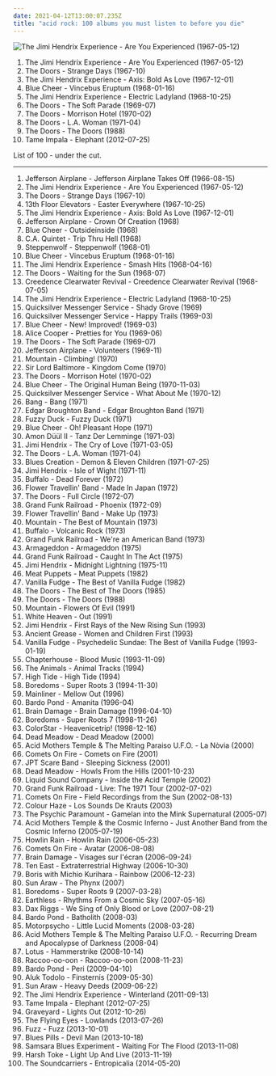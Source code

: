 ```yaml
---
date: 2021-04-12T13:00:07.235Z
title: "acid rock: 100 albums you must listen to before you die"
---
```

![The Jimi Hendrix Experience - Are You Experienced (1967-05-12)](https://img.discogs.com/Vu4jQjQNYVfIU-IOManIkLcna3U=/fit-in/600x596/filters:strip_icc():format(jpeg):mode_rgb():quality(90)/discogs-images/R-2018049-1510345968-8926.jpeg.jpg "The Jimi Hendrix Experience - Are You Experienced (1967-05-12)")
<ol class="albums">
<li data-cover="https://img.discogs.com/Vu4jQjQNYVfIU-IOManIkLcna3U=/fit-in/600x596/filters:strip_icc():format(jpeg):mode_rgb():quality(90)/discogs-images/R-2018049-1510345968-8926.jpeg.jpg" data-tags="psychedelic rock, classic rock, rock" role="button">The Jimi Hendrix Experience - Are You Experienced (1967-05-12)</li>
<li data-cover="http://coverartarchive.org/release/64026228-12c3-4532-b220-4da206ce02bd/1920531008-500.jpg" data-tags="psychedelic rock" role="button">The Doors - Strange Days (1967-10)</li>
<li data-cover="http://coverartarchive.org/release/a2662ae2-f06b-3cdd-892f-596646c03558/4119591705-500.jpg" data-tags="psychedelic, rock, psychedelic rock, classic rock" role="button">The Jimi Hendrix Experience - Axis: Bold As Love (1967-12-01)</li>
<li data-cover="http://coverartarchive.org/release/473711eb-af58-3041-852f-652554dd67a0/19844937707-500.jpg" data-tags="blues rock, psychedelic rock, 60s, hard rock" role="button">Blue Cheer - Vincebus Eruptum (1968-01-16)</li>
<li data-cover="https://img.discogs.com/7Gx_UZPGl_XLXQ-gUknH5025N_Q=/fit-in/600x594/filters:strip_icc():format(jpeg):mode_rgb():quality(90)/discogs-images/R-772821-1258482067.jpeg.jpg" data-tags="60s, psychedelic rock, classic rock, rock" role="button">The Jimi Hendrix Experience - Electric Ladyland (1968-10-25)</li>
<li data-cover="http://coverartarchive.org/release/c29d7552-b5df-42b8-aae7-03d1e250cb3a/2987858774-500.jpg" data-tags="psychedelic rock, 60s" role="button">The Doors - The Soft Parade (1969-07)</li>
<li data-cover="http://coverartarchive.org/release/bc92d940-c04c-4f71-8f3c-0c85fceda187/5918784034-500.jpg" data-tags="psychedelic rock, classic rock" role="button">The Doors - Morrison Hotel (1970-02)</li>
<li data-cover="http://coverartarchive.org/release/e68f23df-61e3-4264-bfc3-17ac3a6f856b/5132812481-500.jpg" data-tags="classic rock, psychedelic rock" role="button">The Doors - L.A. Woman (1971-04)</li>
<li data-cover="https://img.discogs.com/fISgBv4TlgKJwY1Pfk-pc0r2LxA=/fit-in/600x595/filters:strip_icc():format(jpeg):mode_rgb():quality(90)/discogs-images/R-496480-1380477165-9855.jpeg.jpg" data-tags="psychedelic rock, classic rock, 60s" role="button">The Doors - The Doors (1988)</li>
<li data-cover="https://img.discogs.com/SfcXMEQC-fnKkmHXC-O1StyZ8sk=/fit-in/600x600/filters:strip_icc():format(jpeg):mode_rgb():quality(90)/discogs-images/R-3885595-1551508522-5121.jpeg.jpg" data-tags="rock" role="button">Tame Impala - Elephant (2012-07-25)</li>
</ol>
List of 100 - under the cut.
<!-- more -->

_________________

<ol class="albums">
<li data-cover="http://coverartarchive.org/release/dac32141-814d-3f11-817b-5ca3be10fe4f/22681733219-500.jpg" data-tags="folk rock, psychedelic rock" role="button">
Jefferson Airplane - Jefferson Airplane Takes Off (1966-08-15)
</li>
<li data-cover="https://img.discogs.com/Vu4jQjQNYVfIU-IOManIkLcna3U=/fit-in/600x596/filters:strip_icc():format(jpeg):mode_rgb():quality(90)/discogs-images/R-2018049-1510345968-8926.jpeg.jpg" data-tags="psychedelic rock, classic rock, rock" role="button">
The Jimi Hendrix Experience - Are You Experienced (1967-05-12)
</li>
<li data-cover="http://coverartarchive.org/release/64026228-12c3-4532-b220-4da206ce02bd/1920531008-500.jpg" data-tags="psychedelic rock" role="button">
The Doors - Strange Days (1967-10)
</li>
<li data-cover="http://coverartarchive.org/release/2b78e841-d663-4ce7-8127-0a3804d18536/21562260343-500.jpg" data-tags="psychedelic" role="button">
13th Floor Elevators - Easter Everywhere (1967-10-25)
</li>
<li data-cover="http://coverartarchive.org/release/a2662ae2-f06b-3cdd-892f-596646c03558/4119591705-500.jpg" data-tags="psychedelic, rock, psychedelic rock, classic rock" role="button">
The Jimi Hendrix Experience - Axis: Bold As Love (1967-12-01)
</li>
<li data-cover="http://coverartarchive.org/release/7217595f-d6be-4bde-9289-6636243f9eda/15863951043-500.jpg" data-tags="psychedelic rock" role="button">
Jefferson Airplane - Crown Of Creation (1968)
</li>
<li data-cover="https://img.discogs.com/5ZT4tpG49bIBOc3AyVaosvGgiJ4=/fit-in/600x600/filters:strip_icc():format(jpeg):mode_rgb():quality(90)/discogs-images/R-1769986-1526268468-4473.jpeg.jpg" data-tags="psychedelic, heavy metal, hard rock" role="button">
Blue Cheer - Outsideinside (1968)
</li>
<li data-cover="https://via.placeholder.com/450" data-tags="psychedelic" role="button">
C.A. Quintet - Trip Thru Hell (1968)
</li>
<li data-cover="https://img.discogs.com/KLPzH0u3SHV4jySHL4SarimNTCQ=/fit-in/600x583/filters:strip_icc():format(jpeg):mode_rgb():quality(90)/discogs-images/R-507037-1577718686-2776.jpeg.jpg" data-tags="hard rock" role="button">
Steppenwolf - Steppenwolf (1968-01)
</li>
<li data-cover="http://coverartarchive.org/release/473711eb-af58-3041-852f-652554dd67a0/19844937707-500.jpg" data-tags="blues rock, psychedelic rock, 60s, hard rock" role="button">
Blue Cheer - Vincebus Eruptum (1968-01-16)
</li>
<li data-cover="https://img.discogs.com/Y-gkiGxkF9Ji4Twhv_9EBCArXR4=/fit-in/600x582/filters:strip_icc():format(jpeg):mode_rgb():quality(90)/discogs-images/R-4953368-1380614687-8852.jpeg.jpg" data-tags="classic rock, 60s, psychedelic" role="button">
The Jimi Hendrix Experience - Smash Hits (1968-04-16)
</li>
<li data-cover="http://coverartarchive.org/release/cffaf406-bc87-4633-9d99-cea7d6106bf6/2987749144-500.jpg" data-tags="psychedelic rock, classic rock" role="button">
The Doors - Waiting for the Sun (1968-07)
</li>
<li data-cover="http://coverartarchive.org/release/9246bec3-3805-417e-9fdc-7f5c3f074821/8749824583-500.jpg" data-tags="classic rock, blues rock, swamp rock" role="button">
Creedence Clearwater Revival - Creedence Clearwater Revival (1968-07-05)
</li>
<li data-cover="https://img.discogs.com/7Gx_UZPGl_XLXQ-gUknH5025N_Q=/fit-in/600x594/filters:strip_icc():format(jpeg):mode_rgb():quality(90)/discogs-images/R-772821-1258482067.jpeg.jpg" data-tags="60s, psychedelic rock, classic rock, rock" role="button">
The Jimi Hendrix Experience - Electric Ladyland (1968-10-25)
</li>
<li data-cover="http://coverartarchive.org/release/75cb8a43-a505-48fb-b65f-5d1aa447c391/15818410857-500.jpg" data-tags="60s rock-blues" role="button">
Quicksilver Messenger Service - Shady Grove (1969)
</li>
<li data-cover="https://img.discogs.com/sEqu7m8V2M8DySXp2VBC9MRuxpM=/fit-in/600x600/filters:strip_icc():format(jpeg):mode_rgb():quality(90)/discogs-images/R-3898081-1589187732-6072.jpeg.jpg" data-tags="60s, psychedelic rock, psychedelic" role="button">
Quicksilver Messenger Service - Happy Trails (1969-03)
</li>
<li data-cover="http://coverartarchive.org/release/4b25546a-7f48-4588-a2be-a764aeb9586b/1744536857-500.jpg" data-tags="classic rock, hard rock, blues rock" role="button">
Blue Cheer - New! Improved! (1969-03)
</li>
<li data-cover="http://coverartarchive.org/release/d9a315a8-0195-3361-bdd4-897cda5fc1a6/9259341378-500.jpg" data-tags="psychedelic rock, hard rock, classic rock, rock" role="button">
Alice Cooper - Pretties for You (1969-06)
</li>
<li data-cover="http://coverartarchive.org/release/c29d7552-b5df-42b8-aae7-03d1e250cb3a/2987858774-500.jpg" data-tags="psychedelic rock, 60s" role="button">
The Doors - The Soft Parade (1969-07)
</li>
<li data-cover="https://img.discogs.com/Hh14whL1PQxQRxK1d0k1Ipxmets=/fit-in/600x595/filters:strip_icc():format(jpeg):mode_rgb():quality(90)/discogs-images/R-1586134-1313541166.jpeg.jpg" data-tags="60s, psychedelic rock" role="button">
Jefferson Airplane - Volunteers (1969-11)
</li>
<li data-cover="http://coverartarchive.org/release/ced20f68-1f23-47ed-b553-bd6ea460b343/9615267927-500.jpg" data-tags="classic rock, hard rock" role="button">
Mountain - Climbing! (1970)
</li>
<li data-cover="https://img.discogs.com/8pkutqgJacX1_2seQtHmqZdnw-Y=/fit-in/600x600/filters:strip_icc():format(jpeg):mode_rgb():quality(90)/discogs-images/R-1353786-1569940329-2437.jpeg.jpg" data-tags="hard rock" role="button">
Sir Lord Baltimore - Kingdom Come (1970)
</li>
<li data-cover="http://coverartarchive.org/release/bc92d940-c04c-4f71-8f3c-0c85fceda187/5918784034-500.jpg" data-tags="psychedelic rock, classic rock" role="button">
The Doors - Morrison Hotel (1970-02)
</li>
<li data-cover="http://coverartarchive.org/release/4fbde715-6011-46b2-b23b-b8f350e43b42/19201321372-500.jpg" data-tags="hard rock, stoner rock, acid rock" role="button">
Blue Cheer - The Original Human Being (1970-11-03)
</li>
<li data-cover="https://img.discogs.com/ekhZW1fKz0iRi5MQGS7iATzPxAk=/fit-in/600x599/filters:strip_icc():format(jpeg):mode_rgb():quality(90)/discogs-images/R-5186938-1530662340-5839.jpeg.jpg" data-tags="classic rock, classic, psychedelic rock, acid rock, owned lps" role="button">
Quicksilver Messenger Service - What About Me (1970-12)
</li>
<li data-cover="http://coverartarchive.org/release/2fb5a8a6-d41c-4676-84eb-ab9d18d47f37/9217298968-500.jpg" data-tags="hard rock" role="button">
Bang - Bang (1971)
</li>
<li data-cover="https://img.discogs.com/PT_V4G94blyI8vEwBNdDpWDmzSo=/fit-in/600x593/filters:strip_icc():format(jpeg):mode_rgb():quality(90)/discogs-images/R-3826977-1345967310-7270.jpeg.jpg" data-tags="rock, 70s, progressive rock" role="button">
Edgar Broughton Band - Edgar Broughton Band (1971)
</li>
<li data-cover="http://coverartarchive.org/release/3523e9f3-2fae-42a5-ac04-0453a65d7418/10814617750-500.jpg" data-tags="progressive rock" role="button">
Fuzzy Duck - Fuzzy Duck (1971)
</li>
<li data-cover="https://img.discogs.com/86eQW801nhdY_SGwSBWK1dUSfyM=/fit-in/393x393/filters:strip_icc():format(jpeg):mode_rgb():quality(90)/discogs-images/R-2125568-1305464738.jpeg.jpg" data-tags="classic rock, heavy metal, rock, hard rock, blues-rock, acid rock" role="button">
Blue Cheer - Oh! Pleasant Hope (1971)
</li>
<li data-cover="https://img.discogs.com/LKc5J2hWiYSrLrm4-w8Q_zMeF-g=/fit-in/466x466/filters:strip_icc():format(jpeg):mode_rgb():quality(90)/discogs-images/R-450890-1118557014.jpg.jpg" data-tags="krautrock" role="button">
Amon Düül II - Tanz Der Lemminge (1971-03)
</li>
<li data-cover="http://coverartarchive.org/release/df2bb44c-c508-3499-8f6e-bbb942b30f5e/15629060205-500.jpg" data-tags="rock, classic rock" role="button">
Jimi Hendrix - The Cry of Love (1971-03-05)
</li>
<li data-cover="http://coverartarchive.org/release/e68f23df-61e3-4264-bfc3-17ac3a6f856b/5132812481-500.jpg" data-tags="classic rock, psychedelic rock" role="button">
The Doors - L.A. Woman (1971-04)
</li>
<li data-cover="http://coverartarchive.org/release/db2a5d3b-a6a6-4458-aa93-f17f9e880d23/17393555792-500.jpg" data-tags="blues rock" role="button">
Blues Creation - Demon & Eleven Children (1971-07-25)
</li>
<li data-cover="http://coverartarchive.org/release/28c3d885-46c9-3961-b27d-2a29b14195ea/3645128466-500.jpg" data-tags="classic rock, psychedelic rock, blues rock, rhythm and blues, guitar hero, acid rock, hendrix, gammarec, freepurp1e" role="button">
Jimi Hendrix - Isle of Wight (1971-11)
</li>
<li data-cover="http://coverartarchive.org/release/f8225f18-164d-48a9-ba0d-8cd632588bf5/17393605253-500.jpg" data-tags="stoner rock, psychedelic rock" role="button">
Buffalo - Dead Forever (1972)
</li>
<li data-cover="http://coverartarchive.org/release/493af86a-366b-44ce-a4a2-446bc4c03e6d/4847312749-500.jpg" data-tags="progressive rock, psychedelic rock, acid rock, cd i own" role="button">
Flower Travellin' Band - Made In Japan (1972)
</li>
<li data-cover="http://coverartarchive.org/release/ce1d3c09-9f63-3853-b8d8-7453e3c93271/5909851552-500.jpg" data-tags="70s" role="button">
The Doors - Full Circle (1972-07)
</li>
<li data-cover="http://coverartarchive.org/release/30a83ec2-5dba-426b-8205-0865eb635667/22669459419-500.jpg" data-tags="rock, grand funk railroad" role="button">
Grand Funk Railroad - Phoenix (1972-09)
</li>
<li data-cover="http://coverartarchive.org/release/8b9c772e-9b26-41d0-bfe1-469b9eea2b32/8999875635-500.jpg" data-tags="hard rock, progressive rock, psychedelic rock" role="button">
Flower Travellin' Band - Make Up (1973)
</li>
<li data-cover="http://coverartarchive.org/release/24a94fd7-064e-4feb-a484-2c62fc9f82d6/3618578118-500.jpg" data-tags="classic rock" role="button">
Mountain - The Best of Mountain (1973)
</li>
<li data-cover="http://coverartarchive.org/release/26b5dc45-796d-45ee-bf0d-de0273994efc/9802391310-500.jpg" data-tags="stoner metal" role="button">
Buffalo - Volcanic Rock (1973)
</li>
<li data-cover="http://coverartarchive.org/release/b0516101-aa8f-43ea-8e91-991fa258ae51/9070807732-500.jpg" data-tags="classic rock, hard rock" role="button">
Grand Funk Railroad - We're an American Band (1973)
</li>
<li data-cover="http://coverartarchive.org/release/bd5ab08a-7354-37f6-a703-1463388dd5d1/18494237412-500.jpg" data-tags="hard rock" role="button">
Armageddon - Armageddon (1975)
</li>
<li data-cover="https://img.discogs.com/D3RdTRVvEUxomo8A1bvYaP2iFYo=/fit-in/600x600/filters:strip_icc():format(jpeg):mode_rgb():quality(90)/discogs-images/R-8307028-1468906961-7669.jpeg.jpg" data-tags="classic rock" role="button">
Grand Funk Railroad - Caught In The Act (1975)
</li>
<li data-cover="http://coverartarchive.org/release/df0b92e9-9302-4694-a054-f8d0811d1043/12688412253-500.jpg" data-tags="psychedelic rock" role="button">
Jimi Hendrix - Midnight Lightning (1975-11)
</li>
<li data-cover="https://img.discogs.com/Q8xoFNDypJ7_FHJRZ7DJh-O1pG8=/fit-in/500x500/filters:strip_icc():format(jpeg):mode_rgb():quality(90)/discogs-images/R-4212956-1358700977-2269.jpeg.jpg" data-tags="hardcore punk" role="button">
Meat Puppets - Meat Puppets (1982)
</li>
<li data-cover="http://coverartarchive.org/release/c8a4a309-f4a6-3674-918b-0470074ffe1e/28124450662-500.jpg" data-tags="psychedelic, classic rock, 60s, hard rock" role="button">
Vanilla Fudge - The Best of Vanilla Fudge (1982)
</li>
<li data-cover="https://img.discogs.com/fFEJ6AJ-UUlkXDMBnTn2PULqNxE=/fit-in/600x543/filters:strip_icc():format(jpeg):mode_rgb():quality(90)/discogs-images/R-397370-1604657610-1339.jpeg.jpg" data-tags="classic rock" role="button">
The Doors - The Best of The Doors (1985)
</li>
<li data-cover="https://img.discogs.com/fISgBv4TlgKJwY1Pfk-pc0r2LxA=/fit-in/600x595/filters:strip_icc():format(jpeg):mode_rgb():quality(90)/discogs-images/R-496480-1380477165-9855.jpeg.jpg" data-tags="psychedelic rock, classic rock, 60s" role="button">
The Doors - The Doors (1988)
</li>
<li data-cover="http://coverartarchive.org/release/e2857985-2308-43d8-95fe-aefb394b24c2/8114096811-500.jpg" data-tags="classic rock, 70s, hard rock, mountain" role="button">
Mountain - Flowers Of Evil (1991)
</li>
<li data-cover="http://coverartarchive.org/release/0bf3bcae-7421-48e5-a1dd-03e3fb1653ee/28682063762-500.jpg" data-tags="psychedelic rock, acid rock, this album is so thoroughly fantastic and magical and perfect that i want to die" role="button">
White Heaven - Out (1991)
</li>
<li data-cover="http://coverartarchive.org/release/bc0005f1-e3db-4104-a0a1-3ef84c85a857/22686602913-500.jpg" data-tags="classic rock, jimi hendrix" role="button">
Jimi Hendrix - First Rays of the New Rising Sun (1993)
</li>
<li data-cover="http://coverartarchive.org/release/f3e49a38-8a11-4852-b7f0-970cc4def7b0/16233112194-500.jpg" data-tags="psychedelic, psychedelic rock, blues rock, acid rock, heavy psych, mandatory, albums to listen to, 1970 albums, favorite albums of the 70s" role="button">
Ancient Grease - Women and Children First (1993)
</li>
<li data-cover="http://coverartarchive.org/release/b4daeacc-8a99-4625-a908-d809f0d4af09/15540959021-500.jpg" data-tags="hard rock, progressive rock, psychedelic rock" role="button">
Vanilla Fudge - Psychedelic Sundae: The Best of Vanilla Fudge (1993-01-19)
</li>
<li data-cover="http://coverartarchive.org/release/0a1c8de5-54bf-3efd-99af-e9757a9184a3/7941708576-500.jpg" data-tags="shoegaze" role="button">
Chapterhouse - Blood Music (1993-11-09)
</li>
<li data-cover="https://img.discogs.com/q2QH8Hbu_m0o4Mk_fIOe4569N9U=/fit-in/600x537/filters:strip_icc():format(jpeg):mode_rgb():quality(90)/discogs-images/R-3962149-1531137183-2190.jpeg.jpg" data-tags="classic rock, rock" role="button">
The Animals - Animal Tracks (1994)
</li>
<li data-cover="http://coverartarchive.org/release/e76bcfc5-08fb-4577-8afe-b41105e61f32/16578583211-500.jpg" data-tags="classic rock, hard rock, progressive rock, psychedelic rock" role="button">
High Tide - High Tide (1994)
</li>
<li data-cover="https://img.discogs.com/ARf3Kux6KBukRubQf3sUDXP3suM=/fit-in/600x600/filters:strip_icc():format(jpeg):mode_rgb():quality(90)/discogs-images/R-492678-1589589670-1172.jpeg.jpg" data-tags="noise rock" role="button">
Boredoms - Super Roots 3 (1994-11-30)
</li>
<li data-cover="https://img.discogs.com/p1zZ6EkO7mJ09-YkUfymMX3DaCg=/fit-in/236x236/filters:strip_icc():format(jpeg):mode_rgb():quality(90)/discogs-images/R-637943-1141764498.jpeg.jpg" data-tags="noise rock" role="button">
Mainliner - Mellow Out (1996)
</li>
<li data-cover="https://img.discogs.com/qjIJpWeXcRW6WATBzDzuNbfVmPE=/fit-in/600x593/filters:strip_icc():format(jpeg):mode_rgb():quality(90)/discogs-images/R-4426176-1523097446-8851.jpeg.jpg" data-tags="psychedelic rock" role="button">
Bardo Pond - Amanita (1996-04)
</li>
<li data-cover="https://img.discogs.com/jpaR4q4KSt5nEP4kMZpHB2YcsfY=/fit-in/555x526/filters:strip_icc():format(jpeg):mode_rgb():quality(90)/discogs-images/R-9958497-1489234825-6045.jpeg.jpg" data-tags="psychedelic, jamendo, acid rock, science-fiction" role="button">
Brain Damage - Brain Damage (1996-04-10)
</li>
<li data-cover="http://coverartarchive.org/release/2ce407dd-9c13-4ce4-9e86-c4dd3947403a/18593284086-500.jpg" data-tags="psychedelic rock, neo-psychedelia" role="button">
Boredoms - Super Roots 7 (1998-11-26)
</li>
<li data-cover="https://img.discogs.com/HEmaKCthqzYz3GMCnVosCHsr3f0=/fit-in/600x599/filters:strip_icc():format(jpeg):mode_rgb():quality(90)/discogs-images/R-13291665-1552928668-7362.jpeg.jpg" data-tags="alternative, hungarian, acid rock, kedvenc" role="button">
ColorStar - Heavenicetrip! (1998-12-16)
</li>
<li data-cover="http://coverartarchive.org/release/24dacf69-5e1a-4b39-807c-99a31a79fbe5/7409904023-500.jpg" data-tags="psychedelic, stoner rock" role="button">
Dead Meadow - Dead Meadow (2000)
</li>
<li data-cover="http://coverartarchive.org/release/e378ed3f-2d61-4b25-a89a-6c53d2b7eacf/9183271984-500.jpg" data-tags="psychedelic rock" role="button">
Acid Mothers Temple & The Melting Paraiso U.F.O. - La Nòvia (2000)
</li>
<li data-cover="https://img.discogs.com/heisxwTrcrF-2WkBJUQCTynQI9Y=/fit-in/600x600/filters:strip_icc():format(jpeg):mode_rgb():quality(90)/discogs-images/R-454076-1449432846-9971.jpeg.jpg" data-tags="stoner rock" role="button">
Comets On Fire - Comets on Fire (2001)
</li>
<li data-cover="http://coverartarchive.org/release/999eebce-fcff-4514-b805-3eec722b77fb/27680159830-500.jpg" data-tags="psychedelic rock" role="button">
JPT Scare Band - Sleeping Sickness (2001)
</li>
<li data-cover="http://coverartarchive.org/release/b31c4dcd-4074-4e29-ab09-e8321d57f086/19351966139-500.jpg" data-tags="psychedelic" role="button">
Dead Meadow - Howls From the Hills (2001-10-23)
</li>
<li data-cover="https://img.discogs.com/n_7r2apNvGWk-oE9ROoOutZgNfk=/fit-in/600x596/filters:strip_icc():format(jpeg):mode_rgb():quality(90)/discogs-images/R-3317297-1350022655-8382.jpeg.jpg" data-tags="indie rock, psychedelic rock, acid rock, heavy psychedelia" role="button">
Liquid Sound Company - Inside the Acid Temple (2002)
</li>
<li data-cover="http://coverartarchive.org/release/3a5b6dee-4d9c-4653-b16c-56035b4f3650/20424944292-500.jpg" data-tags="classic rock, grand funk railroad" role="button">
Grand Funk Railroad - Live: The 1971 Tour (2002-07-02)
</li>
<li data-cover="https://img.discogs.com/ilV5lfjLnMo9IypskfWkEe58c8A=/fit-in/600x593/filters:strip_icc():format(jpeg):mode_rgb():quality(90)/discogs-images/R-454083-1340085660-5184.jpeg.jpg" data-tags="psychedelic" role="button">
Comets On Fire - Field Recordings from the Sun (2002-08-13)
</li>
<li data-cover="http://coverartarchive.org/release/3e987749-bbc4-4e34-bad8-058991f4f696/4558387608-500.jpg" data-tags="stoner rock" role="button">
Colour Haze - Los Sounds De Krauts (2003)
</li>
<li data-cover="https://img.discogs.com/wQuhKafYNuC-F6XvabSNFyQBKmM=/fit-in/150x150/filters:strip_icc():format(jpeg):mode_rgb():quality(90)/discogs-images/R-861595-1166471147.gif.jpg" data-tags="stoner rock, space rock, checkitout, acid rock, heavy psych, le fol esquif en vogue" role="button">
The Psychic Paramount - Gamelan into the Mink Supernatural (2005-07)
</li>
<li data-cover="http://coverartarchive.org/release/239e5ea9-b1c3-48f9-9e71-426501cb47b2/11520396740-500.jpg" data-tags="space rock, psychedelic rock, acid rock, heavy psych, acid punk, two drummers" role="button">
Acid Mothers Temple & the Cosmic Inferno - Just Another Band from the Cosmic Inferno (2005-07-19)
</li>
<li data-cover="http://coverartarchive.org/release/7aca4efb-672f-4029-a9ad-040d9744ca4d/16026461141-500.jpg" data-tags="00s" role="button">
Howlin Rain - Howlin Rain (2006-05-23)
</li>
<li data-cover="https://img.discogs.com/1GWE_BiRARTjYOcdYIy3RiGkyB8=/fit-in/600x600/filters:strip_icc():format(jpeg):mode_rgb():quality(90)/discogs-images/R-836252-1163761432.jpeg.jpg" data-tags="psychedelic rock" role="button">
Comets On Fire - Avatar (2006-08-08)
</li>
<li data-cover="http://coverartarchive.org/release/c5235ac7-4187-36b9-b41d-6625e0100d84/7029631592-500.jpg" data-tags="jamendo" role="button">
Brain Damage - Visages sur l'écran (2006-09-24)
</li>
<li data-cover="http://coverartarchive.org/release/0d8ba774-340f-482e-ad13-0029f3bf2b56/19765630473-500.jpg" data-tags="desert rock" role="button">
Ten East - Extraterrestrial Highway (2006-10-30)
</li>
<li data-cover="http://coverartarchive.org/release/131a2534-be4b-4e77-baf8-4538e218d40b/6454434623-500.jpg" data-tags="psychedelic, japanese, psychedelic rock" role="button">
Boris with Michio Kurihara - Rainbow (2006-12-23)
</li>
<li data-cover="http://coverartarchive.org/release/a7eb9051-ae66-45cc-b2a8-20ec40c4f046/15764487300-500.jpg" data-tags="freak folk, space rock, neo-psychedelia, acid rock" role="button">
Sun Araw - The Phynx (2007)
</li>
<li data-cover="https://img.discogs.com/0f36ac86c54fe502a205affaefeae52f092904f2/images/spacer.gif" data-tags="space rock" role="button">
Boredoms - Super Roots 9 (2007-03-28)
</li>
<li data-cover="http://coverartarchive.org/release/d017c662-5260-4165-96e2-20ec764c83e7/4605462658-500.jpg" data-tags="stoner rock, psychedelic rock" role="button">
Earthless - Rhythms From a Cosmic Sky (2007-05-16)
</li>
<li data-cover="https://img.discogs.com/bM_hPrXXYNVYpKdvkCeibnZmmk0=/fit-in/600x521/filters:strip_icc():format(jpeg):mode_rgb():quality(90)/discogs-images/R-1142758-1513971160-1348.jpeg.jpg" data-tags="rock, alternative rock, blues, psychedelic, acid rock, acid blues, heroin rock, dulukk, drunk alone, dulukkcore, total spambo, spambo, jpoptrasher loves tags, jpoptrasher likes tagging chelsea wolfe, jpoptrasher, jpoptrasher loves this artist so much, jpoptrasher loves sevdaliza, jpoptrasher loves this, jpoptrasher favorite tag target, jpoptrasher jpoptrasher, jpoptrasher jpoptrasher jpoptrasher, jpoptrasher jpoptrasher jpoptrasher jpoptrasher, jpoptrasher jpoptrasher jpoptrasher jpoptrasher jpoptrasher, jpoptrasher jpoptrasher jpoptrasher jpoptrasher jpoptrasher jpoptrasher jpoptrasher, jpoptrasher loves this artist, jpoptrasher loves tagging this artist over and over again, jpoptrasher loves some tags, jpoptrasher tagged this, jpoptrasher loves king dude, jpoptrasher loves carmen de mairena, jpoptrasher loves diamanda galas, jpoptrasher loves diamanda, jpoptrasher loves tagging diamanda, jpoptrasher loves tagging king dude, jpoptrasher loves tagging sevdaliza, jpoptrashercore, jpoptrasher-core, dulukk loves this artist, dulukk loves tags, dulukk likes tagging chelsea wolfe, dulukk loves this, dulukk favorite tag target, dulukk dulukk, dulukk dulukk dulukk, dulukk dulukk dulukk dulukk, dulukk dulukk dulukk dulukk dulukk, dulukk dulukk dulukk dulukk dulukk dulukk dulukk, dulukk loves tagging this artist over and over again, dulukk loves some tags, dulukk tagged this, dulukk loves king dude, dulukk loves carmen de mairena, dulukk loves diamanda galas, dulukk loves diamanda, dulukk loves tagging diamanda, dulukk loves tagging king dude, dulukk loves sevdaliza, dulukk loves tagging sevdaliza, dulukk loves this artist so much, dulukk-core, lenushiromiya loves this artist, lenushiromiya loves tags, lenushiromiya likes tagging chelsea wolfe, lenushiromiya, lenushiromiya loves this, lenushiromiya favorite tag target, lenushiromiya lenushiromiya, lenushiromiya lenushiromiya lenushiromiya, lenushiromiya lenushiromiya lenushiromiya lenushiromiya, lenushiromiya lenushiromiya lenushiromiya lenushiromiya lenushiromiya, lenushiromiya lenushiromiya lenushiromiya lenushiromiya lenushiromiya lenushiromiya lenushiromiya, lenushiromiya loves tagging this artist over and over again, lenushiromiya loves some tags, lenushiromiya tagged this, lenushiromiya loves king dude, lenushiromiya loves carmen de mairena, lenushiromiya loves diamanda galas, lenushiromiya loves diamanda, lenushiromiya loves tagging diamanda, lenushiromiya loves tagging king dude, lenushiromiya loves sevdaliza, lenushiromiya loves tagging sevdaliza, lenushiromiya loves this artist so much, lenushiromiyacore, lenushiromiya-core, dulukk jpoptrasher lenushiromiya, dulukk and jpoptrasher and lenushiromiya make sweet tag love, contemporary muslim, total dulukk and jpoptrasher and lenushiromiya spam the fuck out of everything, dulukk and jpoptrasher and lenushiromiya spam the fuck out of everything, animegirl77 loves this artist, total dulukk and jpoptrasher and animegirl77 spam the fuck out of everything, dulukk and jpoptrasher and animegirl77 spam the fuck out of everything, animegirl77 loves tags, animegirl77 likes tagging chelsea wolfe, animegirl77, animegirl77 loves this" role="button">
Dax Riggs - We Sing of Only Blood or Love (2007-08-21)
</li>
<li data-cover="https://img.discogs.com/qjIJpWeXcRW6WATBzDzuNbfVmPE=/fit-in/600x593/filters:strip_icc():format(jpeg):mode_rgb():quality(90)/discogs-images/R-4426176-1523097446-8851.jpeg.jpg" data-tags="space rock, psychedelic rock, acid rock, three lobed" role="button">
Bardo Pond - Batholith (2008-03)
</li>
<li data-cover="https://img.discogs.com/OFRqzacWmweSCg3sCk6YKWpSMn0=/fit-in/600x600/filters:strip_icc():format(jpeg):mode_rgb():quality(90)/discogs-images/R-13765085-1560626477-5838.jpeg.jpg" data-tags="progressive rock" role="button">
Motorpsycho - Little Lucid Moments (2008-03-28)
</li>
<li data-cover="http://coverartarchive.org/release/09bb4c46-d589-4ceb-9b0a-8c7a77672aef/22678888173-500.jpg" data-tags="acid rock, freakout, psychedelic metal" role="button">
Acid Mothers Temple & The Melting Paraiso U.F.O. - Recurring Dream and Apocalypse of Darkness (2008-04)
</li>
<li data-cover="https://img.discogs.com/XyT9hqVCCYDtQc5NmkjglQvy3Gw=/fit-in/600x473/filters:strip_icc():format(jpeg):mode_rgb():quality(90)/discogs-images/R-13701094-1559316134-8416.jpeg.jpg" data-tags="instrumental, 00's, acid rock, jam rock" role="button">
Lotus - Hammerstrike (2008-10-14)
</li>
<li data-cover="https://img.discogs.com/UI8smHweqRNsbJklJKDCxfvzBD4=/fit-in/600x590/filters:strip_icc():format(jpeg):mode_rgb():quality(90)/discogs-images/R-1574308-1230055980.jpeg.jpg" data-tags="post-rock, 10s, neo-psychedelia, acid rock, not not fun, psychedelic noise, drone noise" role="button">
Raccoo-oo-oon - Raccoo-oo-oon (2008-11-23)
</li>
<li data-cover="http://coverartarchive.org/release/57a85649-206a-4724-8df7-072fdc4dc404/18908913243-500.jpg" data-tags="space rock, psychedelic rock, acid rock" role="button">
Bardo Pond - Peri (2009-04-10)
</li>
<li data-cover="http://coverartarchive.org/release/c3167de2-e1f2-4fdb-bc72-9610c837be6a/14303013313-500.jpg" data-tags="french, experimental, noise rock, psychedelic, late night, space rock, intense, psychedelic rock, drone doom, black, drone rock, acid rock, heavy psych, experimental black metal, doomgaze, noise metal, norma evangelium diaboli, noisegaze, black noise, ritual musick, creeping chaos, pscychedelic rock, the ajna offensive" role="button">
Aluk Todolo - Finsternis (2009-05-30)
</li>
<li data-cover="https://img.discogs.com/nm60ZSy0RSuTi0Pd9CLXzFAYazo=/fit-in/600x600/filters:strip_icc():format(jpeg):mode_rgb():quality(90)/discogs-images/R-1846535-1436105410-4304.jpeg.jpg" data-tags="dub, psychedelic, drone, space rock, tropical, neo-psychedelia, acid rock, prda, dub rock, not not fun records, sun ark records" role="button">
Sun Araw - Heavy Deeds (2009-06-22)
</li>
<li data-cover="http://coverartarchive.org/release/754c2b9e-f2b5-41a5-8f18-bf270610624b/27391067889-500.jpg" data-tags="psychedelic rock" role="button">
The Jimi Hendrix Experience - Winterland (2011-09-13)
</li>
<li data-cover="https://img.discogs.com/SfcXMEQC-fnKkmHXC-O1StyZ8sk=/fit-in/600x600/filters:strip_icc():format(jpeg):mode_rgb():quality(90)/discogs-images/R-3885595-1551508522-5121.jpeg.jpg" data-tags="rock" role="button">
Tame Impala - Elephant (2012-07-25)
</li>
<li data-cover="http://coverartarchive.org/release/7ffd99fa-4e2b-4dd2-aca7-edbabf6803a5/3330588150-500.jpg" data-tags="rock, hard rock, stoner rock, psychedelic rock" role="button">
Graveyard - Lights Out (2012-10-26)
</li>
<li data-cover="http://coverartarchive.org/release/201739b5-7fcf-4fbe-83f7-decb7c1d4424/8190761876-500.jpg" data-tags="folk, blues, psychedelic rock, blues rock, acid rock,  psyhcedelic rock,  grunge" role="button">
The Flying Eyes - Lowlands (2013-07-26)
</li>
<li data-cover="http://coverartarchive.org/release/2be2a198-cb9a-4f00-848f-bcfaebb034e3/5355867457-500.jpg" data-tags="garage rock, psychedelic rock" role="button">
Fuzz - Fuzz (2013-10-01)
</li>
<li data-cover="http://coverartarchive.org/release/afea6f07-a8ee-4fd9-9585-36c0eb88bbf7/5483569429-500.jpg" data-tags="blues rock" role="button">
Blues Pills - Devil Man (2013-10-18)
</li>
<li data-cover="http://coverartarchive.org/release/0483b086-3bc1-4009-98e5-865dce13a213/12338311332-500.jpg" data-tags="hard rock, stoner rock, psychedelic rock" role="button">
Samsara Blues Experiment - Waiting For The Flood (2013-11-08)
</li>
<li data-cover="http://coverartarchive.org/release/b2600552-3f6b-497a-b452-18d65c3574cc/11546725708-500.jpg" data-tags="psychedelic rock" role="button">
Harsh Toke - Light Up And Live (2013-11-19)
</li>
<li data-cover="http://coverartarchive.org/release/ea3f0a42-68be-49c6-a5fe-81caee0d0080/7659046168-500.jpg" data-tags="psychedelic, ghost box" role="button">
The Soundcarriers - Entropicalia (2014-05-20)
</li>
</ol>
